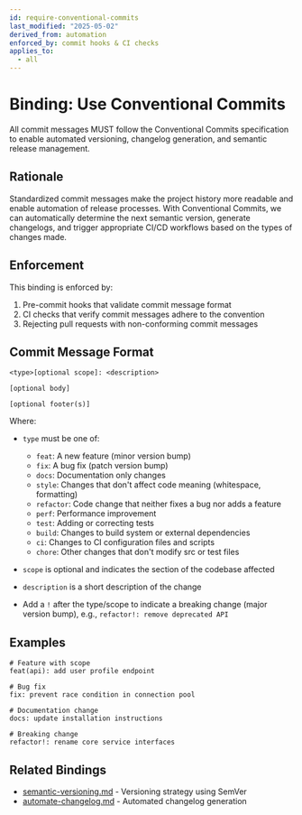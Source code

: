 ```yaml
---
id: require-conventional-commits
last_modified: "2025-05-02"
derived_from: automation
enforced_by: commit hooks & CI checks
applies_to:
  - all
---
```


# Binding: Use Conventional Commits

All commit messages MUST follow the Conventional Commits specification to enable automated versioning, changelog generation, and semantic release management.

## Rationale

Standardized commit messages make the project history more readable and enable automation of release processes. With Conventional Commits, we can automatically determine the next semantic version, generate changelogs, and trigger appropriate CI/CD workflows based on the types of changes made.

## Enforcement

This binding is enforced by:

1. Pre-commit hooks that validate commit message format
2. CI checks that verify commit messages adhere to the convention
3. Rejecting pull requests with non-conforming commit messages

## Commit Message Format

```
<type>[optional scope]: <description>

[optional body]

[optional footer(s)]
```

Where:

- `type` must be one of:
  - `feat`: A new feature (minor version bump)
  - `fix`: A bug fix (patch version bump)
  - `docs`: Documentation only changes
  - `style`: Changes that don't affect code meaning (whitespace, formatting)
  - `refactor`: Code change that neither fixes a bug nor adds a feature
  - `perf`: Performance improvement
  - `test`: Adding or correcting tests
  - `build`: Changes to build system or external dependencies
  - `ci`: Changes to CI configuration files and scripts
  - `chore`: Other changes that don't modify src or test files

- `scope` is optional and indicates the section of the codebase affected

- `description` is a short description of the change

- Add a `!` after the type/scope to indicate a breaking change (major version bump), e.g., `refactor!: remove deprecated API`

## Examples

```
# Feature with scope
feat(api): add user profile endpoint

# Bug fix
fix: prevent race condition in connection pool

# Documentation change
docs: update installation instructions

# Breaking change
refactor!: rename core service interfaces
```

## Related Bindings

- [semantic-versioning.md](./semantic-versioning.md) - Versioning strategy using SemVer
- [automate-changelog.md](./automate-changelog.md) - Automated changelog generation